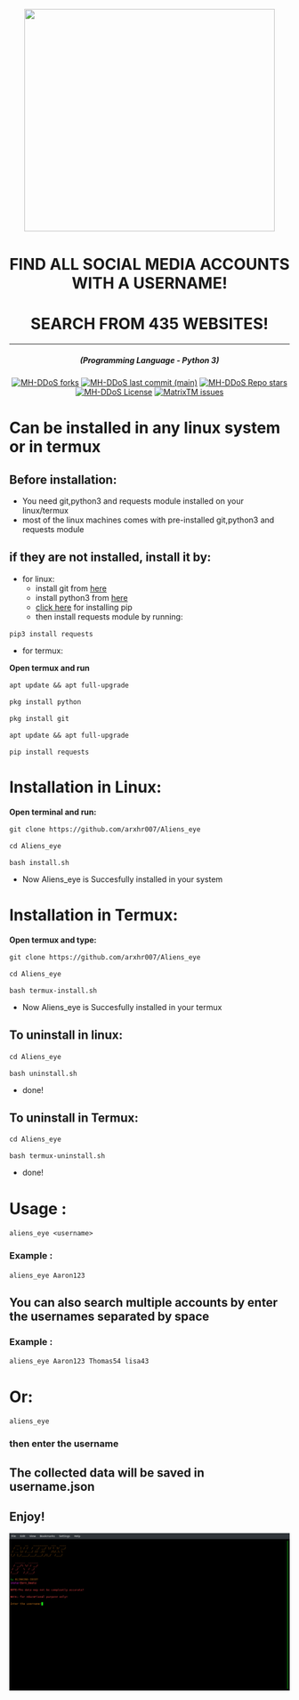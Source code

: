 <p align="center" ><img src="https://raw.githubusercontent.com/BLINKING-IDIOT/Aliens_eye/main/photos/logo.png" data-canonical-src="https://raw.githubusercontent.com/BLINKING-IDIOT/Aliens_eye/main/photos/logo.png" width="450" height="400" /></p>
<h1 align="center">FIND ALL SOCIAL MEDIA ACCOUNTS WITH A USERNAME!</h1>
<h1 align="center">SEARCH FROM 435 WEBSITES!</h1>
<hr>
<em><h5 align="center">(Programming Language - Python 3)</h5></em>
<p align="center">
<a href="#"><img alt="MH-DDoS forks" src="https://img.shields.io/github/forks/BLINKING-IDIOT/Aliens_eye?style=for-the-badge"></a>
<a href="#"><img alt="MH-DDoS last commit (main)" src="https://img.shields.io/github/last-commit/BLINKING-IDIOT/Aliens_eye/main?color=green&style=for-the-badge"></a>
<a href="#"><img alt="MH-DDoS Repo stars" src="https://img.shields.io/github/stars/BLINKING-IDIOT/Aliens_eye?style=for-the-badge&color=red"></a>
<a href="#"><img alt="MH-DDoS License" src="https://img.shields.io/github/license/BLINKING-IDIOT/Aliens_eye?color=orange&style=for-the-badge"></a>
<a href="https://github.com/BLINKING-IDIOT/Aliens_eye/issues"><img alt="MatrixTM issues" src="https://img.shields.io/github/issues/BLINKING-IDIOT/Aliens_eye?color=purple&style=for-the-badge"></a>
</p>

# Can be installed in any linux system or in termux

## Before installation:
* You need git,python3 and requests module installed on your linux/termux
* most of the linux machines comes with pre-installed git,python3 and requests module 
## if they are not installed, install it by:
* for linux:
    - install git from [here](https://linuxhint.com/install-use-git-linux/) 
    - install python3 from [here](https://www.python.org/downloads/) 
    - [click here](https://www.tecmint.com/install-pip-in-linux/) for installing pip 
    - then install requests module by running:
```shell script
pip3 install requests
```
* for termux:

**Open termux and run**
```shell script
apt update && apt full-upgrade
```
```shell script
pkg install python
```
```shell script
pkg install git
```
```shell script
apt update && apt full-upgrade
```
```shell script
pip install requests
```
# Installation in Linux:
**Open terminal and run:**
```shell script
git clone https://github.com/arxhr007/Aliens_eye
```
```shell script
cd Aliens_eye
```
```shell script
bash install.sh
```
* Now Aliens_eye is Succesfully installed in your system
# Installation in Termux:
**Open termux and type:**
```shell script
git clone https://github.com/arxhr007/Aliens_eye
```
```shell script
cd Aliens_eye
```
```shell script
bash termux-install.sh
```
* Now Aliens_eye is Succesfully installed in your termux
## To uninstall in linux:
```shell script
cd Aliens_eye
```
```shell script
bash uninstall.sh
```
* done!
## To uninstall in Termux:
```shell script
cd Aliens_eye
```
```shell script
bash termux-uninstall.sh
```
* done!
# Usage :
```shell script
aliens_eye <username>
```
### Example :
```shell script
aliens_eye Aaron123
```
## You can also search multiple accounts by enter the usernames separated by space
### Example :
```shell script
aliens_eye Aaron123 Thomas54 lisa43
```
# Or:
```shell script
aliens_eye
```
### then enter the username
## The collected data will be saved in username.json
## Enjoy!
<p><img aling="center"src="https://raw.githubusercontent.com/BLINKING-IDIOT/Aliens_eye/main/photos/photo.png"/></p>
